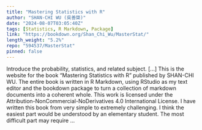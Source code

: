 ```yaml
---
title: "Mastering Statistics with R"
author: "SHAN-CHI WU (吳善棨)"
date: "2024-08-07T03:05:40Z"
tags: [Statistics, R Markdown, Package]
link: "https://bookdown.org/Shan_Chi_Wu/MasterStat/"
length_weight: "5.2%"
repo: "594537/MasterStat"
pinned: false
---
```


Introduce the probability, statistics, and related subject. [...] This is the website for the book “Mastering Statistics with R” published by SHAN-CHI WU. The entire book is written in R Markdown, using RStudio as my text editor and the bookdown package to turn a collection of markdown documents into a coherent whole. This work is licensed under the Attribution-NonCommercial-NoDerivatives 4.0 International License. I have written this book from very simple to extremely challenging. I think the easiest part would be understood by an elementary student. The most difficult part may require ...

